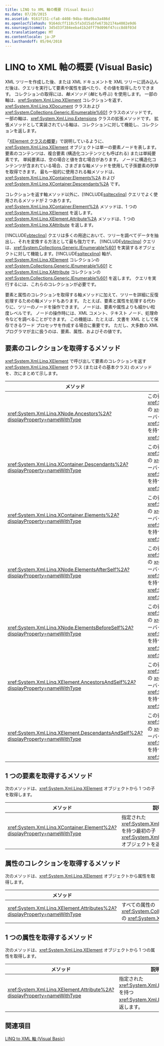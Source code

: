 ```yaml
---
title: LINQ to XML 軸の概要 (Visual Basic)
ms.date: 07/20/2015
ms.assetid: 9161f151-cfa8-4408-94ba-08a9ba3a486d
ms.openlocfilehash: 9164dcff118c5fa3d15a5fe673b2174a4002e9d6
ms.sourcegitcommit: 3d5d33f384eeba41b2dff79d096f47ccc8d8f03d
ms.translationtype: MT
ms.contentlocale: ja-JP
ms.lasthandoff: 05/04/2018
---
```

# <a name="linq-to-xml-axes-overview-visual-basic"></a>LINQ to XML 軸の概要 (Visual Basic)
XML ツリーを作成した後、または XML ドキュメントを XML ツリーに読み込んだ後は、クエリを実行して要素や属性を調べたり、その値を取得したりできます。 コレクションの取得には、*軸メソッド* (*軸*とも呼ぶ) を使用します。 一部の軸は、<xref:System.Xml.Linq.XElement> コレクションを返す、<xref:System.Xml.Linq.XDocument> クラスおよび <xref:System.Collections.Generic.IEnumerable%601> クラスのメソッドです。 一部の軸は、<xref:System.Xml.Linq.Extensions> クラスの拡張メソッドです。 拡張メソッドとして実装されている軸は、コレクションに対して機能し、コレクションを返します。  
  
 「[XElement クラスの概要](http://msdn.microsoft.com/library/d35180fe-7016-4895-9bfc-ba1e3f7875ec)」で説明しているように、<xref:System.Xml.Linq.XElement> オブジェクトは単一の要素ノードを表します。 要素のコンテンツは、複合要素 (構造化コンテンツとも呼ばれる) または単純要素です。 単純要素は、空の場合と値を含む場合があります。 ノードに構造化コンテンツが含まれている場合、さまざまな軸メソッドを使用して子孫要素の列挙を取得できます。 最も一般的に使用される軸メソッドは、<xref:System.Xml.Linq.XContainer.Elements%2A> および <xref:System.Xml.Linq.XContainer.Descendants%2A> です。  
  
 コレクションを返す軸メソッド以外に、[!INCLUDE[sqltecxlinq](~/includes/sqltecxlinq-md.md)] クエリでよく使用されるメソッドが 2 つあります。 <xref:System.Xml.Linq.XContainer.Element%2A> メソッドは、1 つの <xref:System.Xml.Linq.XElement> を返します。 <xref:System.Xml.Linq.XElement.Attribute%2A> メソッドは、1 つの <xref:System.Xml.Linq.XAttribute> を返します。  
  
 [!INCLUDE[vbteclinq](~/includes/vbteclinq-md.md)] クエリは多くの用途において、ツリーを調べてデータを抽出し、それを変換する方法として最も強力です。 [!INCLUDE[vbteclinq](~/includes/vbteclinq-md.md)] クエリは、<xref:System.Collections.Generic.IEnumerable%601> を実装するオブジェクトに対して機能します。[!INCLUDE[sqltecxlinq](~/includes/sqltecxlinq-md.md)] 軸が、<xref:System.Xml.Linq.XElement> コレクションの <xref:System.Collections.Generic.IEnumerable%601> と <xref:System.Xml.Linq.XAttribute> コレクションの <xref:System.Collections.Generic.IEnumerable%601> を返します。 クエリを実行するには、これらのコレクションが必要です。  
  
 要素と属性のコレクションを取得する軸メソッドに加えて、ツリーを詳細に反復処理するための軸メソッドもあります。 たとえば、要素と属性を処理する代わりに、ツリーのノードを操作できます。 ノードは、要素や属性よりも細かい粒度レベルです。 ノードの操作時には、XML コメント、テキスト ノード、処理命令などを調べることができます。 この機能は、たとえば、文書を XML として保存できるワード プロセッサを作成する場合に重要です。 ただし、大多数の XML プログラマが主に扱うのは、要素、属性、およびその値です。  
  
## <a name="methods-for-retrieving-a-collection-of-elements"></a>要素のコレクションを取得するメソッド  
 <xref:System.Xml.Linq.XElement> で呼び出して要素のコレクションを返す <xref:System.Xml.Linq.XElement> クラス (またはその基本クラス) のメソッドを、次にまとめて示します。  
  
|メソッド|説明|  
|------------|-----------------|  
|<xref:System.Xml.Linq.XNode.Ancestors%2A?displayProperty=nameWithType>|この要素の祖先の <xref:System.Collections.Generic.IEnumerable%601> の <xref:System.Xml.Linq.XElement> を返します。 オーバーロードでは、指定された <xref:System.Collections.Generic.IEnumerable%601> を持つ祖先の <xref:System.Xml.Linq.XElement> の <xref:System.Xml.Linq.XName> を返します。|  
|<xref:System.Xml.Linq.XContainer.Descendants%2A?displayProperty=nameWithType>|この要素の子孫の <xref:System.Collections.Generic.IEnumerable%601> の <xref:System.Xml.Linq.XElement> を返します。 オーバーロードでは、指定された <xref:System.Collections.Generic.IEnumerable%601> を持つ子孫の <xref:System.Xml.Linq.XElement> の <xref:System.Xml.Linq.XName> を返します。|  
|<xref:System.Xml.Linq.XContainer.Elements%2A?displayProperty=nameWithType>|この要素の子要素の <xref:System.Collections.Generic.IEnumerable%601> の <xref:System.Xml.Linq.XElement> を返します。 オーバーロードでは、指定された <xref:System.Collections.Generic.IEnumerable%601> を持つ子要素の <xref:System.Xml.Linq.XElement> の <xref:System.Xml.Linq.XName> を返します。|  
|<xref:System.Xml.Linq.XNode.ElementsAfterSelf%2A?displayProperty=nameWithType>|この要素の後にある要素の <xref:System.Collections.Generic.IEnumerable%601> の <xref:System.Xml.Linq.XElement> を返します。 オーバーロードでは、指定された <xref:System.Collections.Generic.IEnumerable%601> を持つ、この要素の後にある要素の <xref:System.Xml.Linq.XElement> の <xref:System.Xml.Linq.XName> を返します。|  
|<xref:System.Xml.Linq.XNode.ElementsBeforeSelf%2A?displayProperty=nameWithType>|この要素の前にある要素の <xref:System.Collections.Generic.IEnumerable%601> の <xref:System.Xml.Linq.XElement> を返します。 オーバーロードでは、指定された <xref:System.Collections.Generic.IEnumerable%601> を持つ、この要素の前にある要素の <xref:System.Xml.Linq.XElement> の <xref:System.Xml.Linq.XName> を返します。|  
|<xref:System.Xml.Linq.XElement.AncestorsAndSelf%2A?displayProperty=nameWithType>|この要素とその祖先の <xref:System.Collections.Generic.IEnumerable%601> の <xref:System.Xml.Linq.XElement> を返します。 オーバーロードでは、指定された <xref:System.Collections.Generic.IEnumerable%601> を持つ要素の <xref:System.Xml.Linq.XElement> の <xref:System.Xml.Linq.XName> を返します。|  
|<xref:System.Xml.Linq.XElement.DescendantsAndSelf%2A?displayProperty=nameWithType>|この要素とその子孫の <xref:System.Collections.Generic.IEnumerable%601> の <xref:System.Xml.Linq.XElement> を返します。 オーバーロードでは、指定された <xref:System.Collections.Generic.IEnumerable%601> を持つ要素の <xref:System.Xml.Linq.XElement> の <xref:System.Xml.Linq.XName> を返します。|  
  
## <a name="method-for-retrieving-a-single-element"></a>1 つの要素を取得するメソッド  
 次のメソッドは、<xref:System.Xml.Linq.XElement> オブジェクトから 1 つの子を取得します。  
  
|メソッド|説明|  
|------------|-----------------|  
|<xref:System.Xml.Linq.XContainer.Element%2A?displayProperty=nameWithType>|指定された <xref:System.Xml.Linq.XElement> を持つ最初の子 <xref:System.Xml.Linq.XName> オブジェクトを返します。|  
  
## <a name="method-for-retrieving-a-collection-of-attributes"></a>属性のコレクションを取得するメソッド  
 次のメソッドは、<xref:System.Xml.Linq.XElement> オブジェクトから属性を取得します。  
  
|メソッド|説明|  
|------------|-----------------|  
|<xref:System.Xml.Linq.XElement.Attributes%2A?displayProperty=nameWithType>|すべての属性の <xref:System.Collections.Generic.IEnumerable%601> の <xref:System.Xml.Linq.XAttribute> を返します。|  
  
## <a name="method-for-retrieving-a-single-attribute"></a>1 つの属性を取得するメソッド  
 次のメソッドは、<xref:System.Xml.Linq.XElement> オブジェクトから 1 つの属性を取得します。  
  
|メソッド|説明|  
|------------|-----------------|  
|<xref:System.Xml.Linq.XElement.Attribute%2A?displayProperty=nameWithType>|指定された <xref:System.Xml.Linq.XAttribute> を持つ <xref:System.Xml.Linq.XName> を返します。|  
  
## <a name="see-also"></a>関連項目  
 [LINQ to XML 軸 (Visual Basic)](../../../../visual-basic/programming-guide/concepts/linq/linq-to-xml-axes.md)
